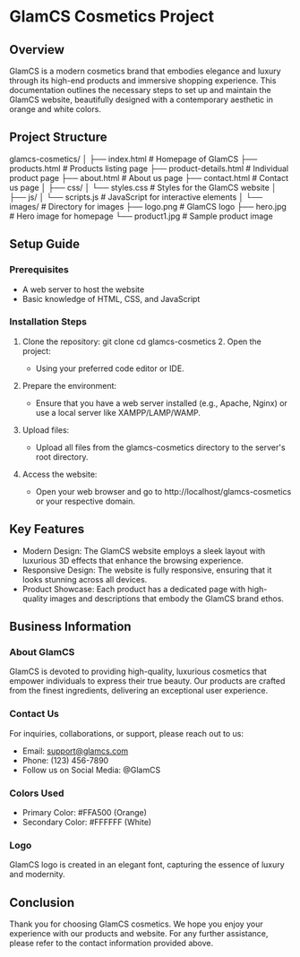 # GlamCS Cosmetics Project

## Overview

GlamCS is a modern cosmetics brand that embodies elegance and luxury through its high-end products and immersive shopping experience. This documentation outlines the necessary steps to set up and maintain the GlamCS website, beautifully designed with a contemporary aesthetic in orange and white colors.

## Project Structure

glamcs-cosmetics/
│
├── index.html              # Homepage of GlamCS
├── products.html           # Products listing page
├── product-details.html     # Individual product page
├── about.html              # About us page
├── contact.html            # Contact us page
│
├── css/
│   └── styles.css          # Styles for the GlamCS website
│
├── js/
│   └── scripts.js          # JavaScript for interactive elements
│
└── images/                 # Directory for images
    ├── logo.png           # GlamCS logo
    ├── hero.jpg           # Hero image for homepage
    └── product1.jpg       # Sample product image
## Setup Guide

### Prerequisites

- A web server to host the website
- Basic knowledge of HTML, CSS, and JavaScript

### Installation Steps

1. Clone the repository:
   git clone <repository-url>
   cd glamcs-cosmetics
   2. Open the project:
   - Using your preferred code editor or IDE.

3. Prepare the environment:
   - Ensure that you have a web server installed (e.g., Apache, Nginx) or use a local server like XAMPP/LAMP/WAMP.

4. Upload files:
   - Upload all files from the glamcs-cosmetics directory to the server's root directory.

5. Access the website:
   - Open your web browser and go to http://localhost/glamcs-cosmetics or your respective domain.

## Key Features

- Modern Design: The GlamCS website employs a sleek layout with luxurious 3D effects that enhance the browsing experience.
- Responsive Design: The website is fully responsive, ensuring that it looks stunning across all devices.
- Product Showcase: Each product has a dedicated page with high-quality images and descriptions that embody the GlamCS brand ethos.

## Business Information

### About GlamCS

GlamCS is devoted to providing high-quality, luxurious cosmetics that empower individuals to express their true beauty. Our products are crafted from the finest ingredients, delivering an exceptional user experience.

### Contact Us

For inquiries, collaborations, or support, please reach out to us:
- Email: support@glamcs.com
- Phone: (123) 456-7890
- Follow us on Social Media: @GlamCS

### Colors Used

- Primary Color: #FFA500 (Orange)
- Secondary Color: #FFFFFF (White)

### Logo

GlamCS logo is created in an elegant font, capturing the essence of luxury and modernity.

## Conclusion

Thank you for choosing GlamCS cosmetics. We hope you enjoy your experience with our products and website. For any further assistance, please refer to the contact information provided above.